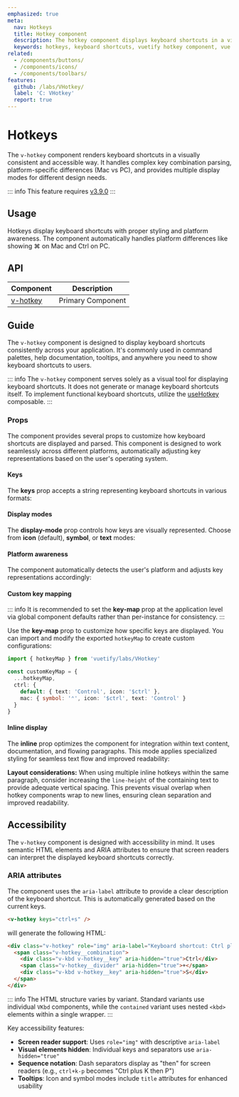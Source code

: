 ```yaml
---
emphasized: true
meta:
  nav: Hotkeys
  title: Hotkey component
  description: The hotkey component displays keyboard shortcuts in a visually consistent and platform-aware manner.
  keywords: hotkeys, keyboard shortcuts, vuetify hotkey component, vue hotkey component
related:
  - /components/buttons/
  - /components/icons/
  - /components/toolbars/
features:
  github: /labs/VHotkey/
  label: 'C: VHotkey'
  report: true
---
```


# Hotkeys

The `v-hotkey` component renders keyboard shortcuts in a visually consistent and accessible way. It handles complex key combination parsing, platform-specific differences (Mac vs PC), and provides multiple display modes for different design needs.

<PageFeatures />

::: info
This feature requires [v3.9.0](/getting-started/release-notes/?version=v3.9.0)
:::

## Usage

Hotkeys display keyboard shortcuts with proper styling and platform awareness. The component automatically handles platform differences like showing <v-kbd>⌘</v-kbd> on Mac and <v-kbd>Ctrl</v-kbd> on PC.

<ExamplesUsage name="v-hotkey" />

<PromotedEntry />

## API

| Component | Description |
| - | - |
| [v-hotkey](/api/v-hotkey/) | Primary Component |

<ApiInline hide-links />

## Guide

The `v-hotkey` component is designed to display keyboard shortcuts consistently across your application. It's commonly used in command palettes, help documentation, tooltips, and anywhere you need to show keyboard shortcuts to users.

::: info
The `v-hotkey` component serves solely as a visual tool for displaying keyboard shortcuts. It does not generate or manage keyboard shortcuts itself. To implement functional keyboard shortcuts, utilize the [useHotkey](/features/hotkey/) composable.
:::

### Props

The component provides several props to customize how keyboard shortcuts are displayed and parsed. This component is designed to work seamlessly across different platforms, automatically adjusting key representations based on the user's operating system.

#### Keys

The **keys** prop accepts a string representing keyboard shortcuts in various formats:

<ExamplesExample file="v-hotkey/prop-keys" />

#### Display modes

The **display-mode** prop controls how keys are visually represented. Choose from **icon** (default), **symbol**, or **text** modes:

<ExamplesExample file="v-hotkey/prop-display-mode" />

#### Platform awareness

The component automatically detects the user's platform and adjusts key representations accordingly:

<ExamplesExample file="v-hotkey/prop-platform-aware" />

#### Custom key mapping

::: info
It is recommended to set the **key-map** prop at the application level via global component defaults rather than per-instance for consistency.
:::

Use the **key-map** prop to customize how specific keys are displayed. You can import and modify the exported `hotkeyMap` to create custom configurations:

```typescript
import { hotkeyMap } from 'vuetify/labs/VHotkey'

const customKeyMap = {
  ...hotkeyMap,
  ctrl: {
    default: { text: 'Control', icon: '$ctrl' },
    mac: { symbol: '⌃', icon: '$ctrl', text: 'Control' }
  }
}
```

<ExamplesExample file="v-hotkey/prop-key-map" />

#### Inline display

The **inline** prop optimizes the component for integration within text content, documentation, and flowing paragraphs. This mode applies specialized styling for seamless text flow and improved readability:

<ExamplesExample file="v-hotkey/prop-inline" />

**Layout considerations:** When using multiple inline hotkeys within the same paragraph, consider increasing the `line-height` of the containing text to provide adequate vertical spacing. This prevents visual overlap when hotkey components wrap to new lines, ensuring clean separation and improved readability.

## Accessibility

The `v-hotkey` component is designed with accessibility in mind. It uses semantic HTML elements and ARIA attributes to ensure that screen readers can interpret the displayed keyboard shortcuts correctly.

### ARIA attributes

The component uses the `aria-label` attribute to provide a clear description of the keyboard shortcut. This is automatically generated based on the current keys.

```html
<v-hotkey keys="ctrl+s" />
```

will generate the following HTML:

```html
<div class="v-hotkey" role="img" aria-label="Keyboard shortcut: Ctrl plus S">
  <span class="v-hotkey__combination">
    <div class="v-kbd v-hotkey__key" aria-hidden="true">Ctrl</div>
    <span class="v-hotkey__divider" aria-hidden="true">+</span>
    <div class="v-kbd v-hotkey__key" aria-hidden="true">S</div>
  </span>
</div>
```

::: info
The HTML structure varies by variant. Standard variants use individual `VKbd` components, while the `contained` variant uses nested `<kbd>` elements within a single wrapper.
:::

Key accessibility features:

- **Screen reader support**: Uses `role="img"` with descriptive `aria-label`
- **Visual elements hidden**: Individual keys and separators use `aria-hidden="true"`
- **Sequence notation**: Dash separators display as "then" for screen readers (e.g., `ctrl+k-p` becomes "Ctrl plus K then P")
- **Tooltips**: Icon and symbol modes include `title` attributes for enhanced usability
